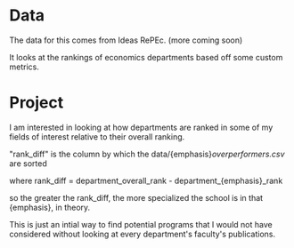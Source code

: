 # Data
The data for this comes from Ideas RePEc. (more coming soon)

It looks at the rankings of economics departments based off some custom metrics.

# Project
I am interested in looking at how departments are ranked in some of my fields of interest relative to their overall ranking.

"rank_diff" is the column by which the data/{emphasis}_overperformers.csv_ are sorted

where rank_diff = department_overall_rank - department_{emphasis}_rank

so the greater the rank_diff, the more specialized the school is in that {emphasis}, in theory.

This is just an intial way to find potential programs that I would not have considered without looking at every department's faculty's publications.
